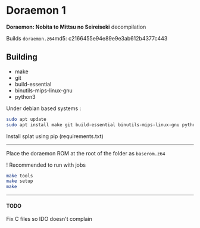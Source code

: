 # Doraemon 1

**Doraemon: Nobita to Mittsu no Seireiseki** decompilation

Builds `doraemon.z64`md5: c2166455e94e89e9e3ab612b4377c443

## Building

* make
* git
* build-essential
* binutils-mips-linux-gnu
* python3

Under debian based systems :

```bash
sudo apt update
sudo apt install make git build-essential binutils-mips-linux-gnu python3
```

Install splat using pip (requirements.txt)

---

Place the doraemon ROM at the root of the folder as `baserom.z64` 

! Recommended to run with jobs
```bash
make tools
make setup
make 
```

---

#### TODO

Fix C files so IDO doesn't complain